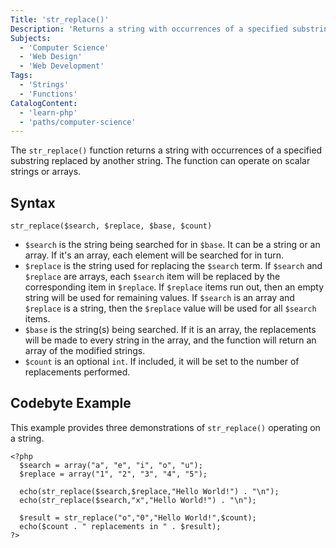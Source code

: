 ```yaml
---
Title: 'str_replace()'
Description: 'Returns a string with occurrences of a specified substring replaced by another string.'
Subjects:
  - 'Computer Science'
  - 'Web Design'
  - 'Web Development'
Tags:
  - 'Strings'
  - 'Functions'
CatalogContent:
  - 'learn-php'
  - 'paths/computer-science'
---
```


The `str_replace()` function returns a string with occurrences of a specified substring replaced by another string. The function can operate on scalar strings or arrays.

## Syntax

```pseudo
str_replace($search, $replace, $base, $count)
```

- `$search` is the string being searched for in `$base`. It can be a string or an array. If it's an array, each element will be searched for in turn.
- `$replace` is the string used for replacing the `$search` term. If `$search` and `$replace` are arrays, each `$search` item will be replaced by the corresponding item in `$replace`. If `$replace` items run out, then an empty string will be used for remaining values. If `$search` is an array and `$replace` is a string, then the `$replace` value will be used for all `$search` items.
- `$base` is the string(s) being searched. If it is an array, the replacements will be made to every string in the array, and the function will return an array of the modified strings.
- `$count` is an optional `int`. If included, it will be set to the number of replacements performed.

## Codebyte Example

This example provides three demonstrations of `str_replace()` operating on a string.

```codebyte/php
<?php
  $search = array("a", "e", "i", "o", "u");
  $replace = array("1", "2", "3", "4", "5");

  echo(str_replace($search,$replace,"Hello World!") . "\n");
  echo(str_replace($search,"x","Hello World!") . "\n");

  $result = str_replace("o","0","Hello World!",$count);
  echo($count . " replacements in " . $result);
?>
```
